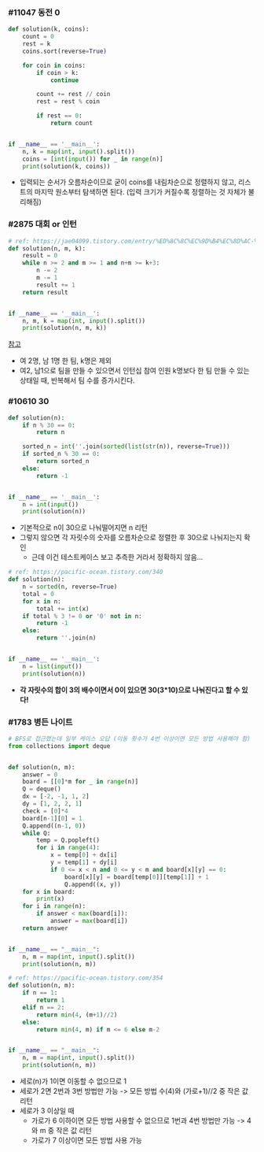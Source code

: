 ### #11047 동전 0

```python
def solution(k, coins):
    count = 0
    rest = k
    coins.sort(reverse=True)

    for coin in coins:
        if coin > k:
            continue

        count += rest // coin
        rest = rest % coin

        if rest == 0:
            return count


if __name__ == '__main__':
    n, k = map(int, input().split())
    coins = [int(input()) for _ in range(n)]
    print(solution(k, coins))
```

- 입력되는 순서가 오름차순이므로 굳이 coins를 내림차순으로 정렬하지 않고, 리스트의 마지막 원소부터 탐색하면 된다. (입력 크기가 커질수록 정렬하는 것 자체가 불리해짐)



### #2875 대회 or 인턴

```python
# ref: https://jae04099.tistory.com/entry/%ED%8C%8C%EC%9D%B4%EC%8D%AC-%ED%92%80%EC%9D%B4-%EB%B0%B1%EC%A4%80-2875-%EB%8C%80%ED%9A%8C-or-%EC%9D%B8%ED%84%B4
def solution(n, m, k):
    result = 0
    while n >= 2 and m >= 1 and n+m >= k+3:
        n -= 2
        m -= 1
        result += 1
    return result


if __name__ == '__main__':
    n, m, k = map(int, input().split())
    print(solution(n, m, k))
```

[참고](https://jae04099.tistory.com/entry/%ED%8C%8C%EC%9D%B4%EC%8D%AC-%ED%92%80%EC%9D%B4-%EB%B0%B1%EC%A4%80-2875-%EB%8C%80%ED%9A%8C-or-%EC%9D%B8%ED%84%B4)

- 여 2명, 남 1명 한 팀, k명은 제외
- 여2, 남1으로 팀을 만들 수 있으면서 인턴십 참여 인원 k명보다 한 팀 만들 수 있는 상태일 때, 반복해서 팀 수를 증가시킨다.



### #10610 30

```python
def solution(n):
    if n % 30 == 0:
        return n

    sorted_n = int(''.join(sorted(list(str(n)), reverse=True)))
    if sorted_n % 30 == 0:
        return sorted_n
    else:
        return -1


if __name__ == '__main__':
    n = int(input())
    print(solution(n))
```

- 기본적으로 n이 30으로 나눠떨어지면 n 리턴
- 그렇지 않으면 각 자릿수의 숫자를 오름차순으로 정렬한 후 30으로 나눠지는지 확인
  - 근데 이건 테스트케이스 보고 추측한 거라서 정확하지 않음...

```python
# ref: https://pacific-ocean.tistory.com/340
def solution(n):
    n = sorted(n, reverse=True)
    total = 0
    for x in n:
        total += int(x)
    if total % 3 != 0 or '0' not in n:
        return -1
    else:
        return ''.join(n)


if __name__ == '__main__':
    n = list(input())
    print(solution(n))
```

- **각 자릿수의 합이 3의 배수이면서 0이 있으면 30(3*10)으로 나눠진다고 할 수 있다!**



### #1783 병든 나이트

```python
# BFS로 접근했는데 일부 케이스 오답 (이동 횟수가 4번 이상이면 모든 방법 사용해야 함)
from collections import deque


def solution(n, m):
    answer = 0
    board = [[0]*m for _ in range(n)]
    Q = deque()
    dx = [-2, -1, 1, 2]
    dy = [1, 2, 2, 1]
    check = [0]*4
    board[n-1][0] = 1
    Q.append((n-1, 0))
    while Q:
        temp = Q.popleft()
        for i in range(4):
            x = temp[0] + dx[i]
            y = temp[1] + dy[i]
            if 0 <= x < n and 0 <= y < m and board[x][y] == 0:
                board[x][y] = board[temp[0]][temp[1]] + 1
                Q.append((x, y))
    for x in board:
        print(x)
    for i in range(n):
        if answer < max(board[i]):
            answer = max(board[i])
    return answer


if __name__ == "__main__":
    n, m = map(int, input().split())
    print(solution(n, m))
```

```python
# ref: https://pacific-ocean.tistory.com/354
def solution(n, m):
    if n == 1:
        return 1
    elif n == 2:
        return min(4, (m+1)//2)
    else:
        return min(4, m) if m <= 6 else m-2


if __name__ == "__main__":
    n, m = map(int, input().split())
    print(solution(n, m))
```

- 세로(n)가 1이면 이동할 수 없으므로 1
- 세로가 2면 2번과 3번 방법만 가능 -> 모든 방법 수(4)와 (가로+1)//2 중 작은 값 리턴
- 세로가 3 이상일 때
  - 가로가 6 이하이면 모든 방법 사용할 수 없으므로 1번과 4번 방법만 가능 -> 4와 m 중 작은 값 리턴
  - 가로가 7 이상이면 모든 방법 사용 가능

